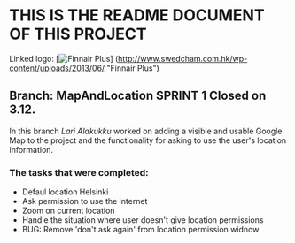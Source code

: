 #														THIS IS THE README DOCUMENT OF THIS PROJECT

Linked logo: [![Finnair Plus](/FINNAIR-Logo-Blue.png)]
(http://www.swedcham.com.hk/wp-content/uploads/2013/06/ "Finnair Plus")

## Branch: MapAndLocation SPRINT 1 Closed on 3.12.


In this branch _Lari Alakukku_ worked on adding a visible and usable Google Map to the project and the functionality
for asking to use the user's location information.

### The tasks that were completed:

 * Defaul location Helsinki
 * Ask permission to use the internet
 * Zoom on current location
 * Handle the situation where user doesn't give location permissions
 * BUG: Remove 'don't ask again' from location permission widnow

